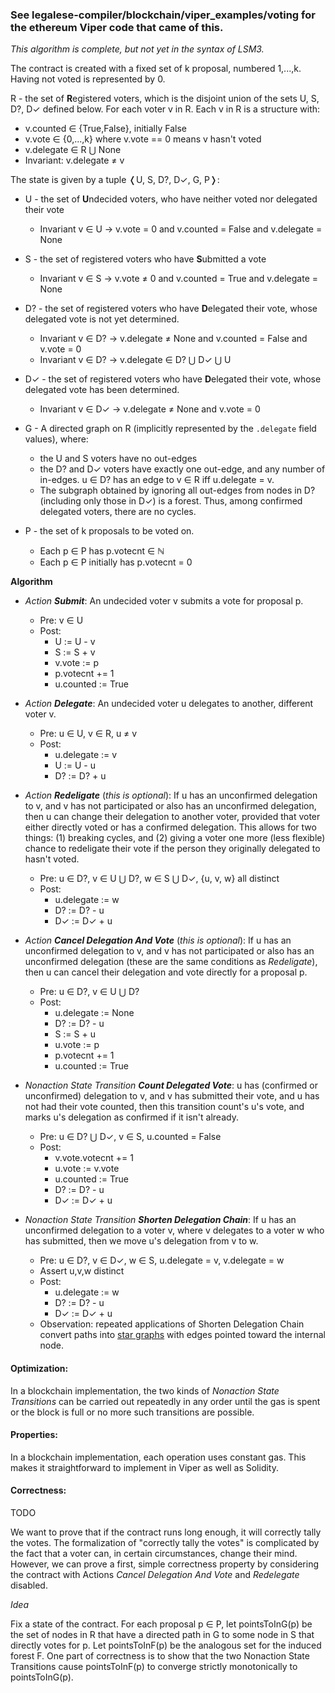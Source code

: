 ### See legalese-compiler/blockchain/viper_examples/voting for the ethereum Viper code that came of this.

*This algorithm is complete, but not yet in the syntax of LSM3.*

The contract is created with a fixed set of k proposal, numbered 1,...,k.
Having not voted is represented by 0.

R - the set of **R**egistered voters, which is the disjoint union of the sets U, S, D?, D✓ defined below. For each voter v in R. Each v in R is a structure with:

* v.counted ∈ {True,False}, initially False
* v.vote ∈ {0,...,k} where v.vote == 0 means v hasn't voted
* v.delegate ∈ R ⋃ None
* Invariant: v.delegate ≠ v

The state is given by a tuple ❬U, S, D?, D✓, G, P❭:

- U - the set of **U**ndecided voters, who have neither voted nor delegated their vote
	* Invariant v ∈ U → v.vote = 0 and  v.counted = False and v.delegate = None

- S - the set of registered voters who have **S**ubmitted a vote
	* Invariant v ∈ S → v.vote ≠ 0 and v.counted = True and v.delegate = None

- D? - the set of registered voters who have **D**elegated their vote, whose delegated vote is not yet determined.
	* Invariant v ∈ D? → v.delegate ≠ None and v.counted = False and v.vote = 0
	* Invariant v ∈ D? → v.delegate ∈ D? ⋃ D✓ ⋃ U

- D✓ - the set of registered voters who have **D**elegated their vote, whose delegated vote has been determined. 
	* Invariant v ∈ D✓ → v.delegate ≠ None and v.vote = 0

- G - A directed graph on R (implicitly represented by the `.delegate` field values), where:
	* the U and S voters have no out-edges
	* the D? and D✓ voters have exactly one out-edge, and any number of in-edges. u ∈ D? has an edge to v ∈ R iff u.delegate = v.
	* The subgraph obtained by ignoring all out-edges from nodes in D? (including only those in D✓) is a forest. Thus, among confirmed delegated voters, there are no cycles. 

- P - the set of k proposals to be voted on. 
	* Each p ∈ P has p.votecnt ∈ ℕ
	* Each p ∈ P initially has p.votecnt = 0

	
**Algorithm**

* *Action* **_Submit_**: An undecided voter v submits a vote for proposal p.
	* Pre: v ∈ U
	* Post:
		* U := U - v
		* S := S + v
		* v.vote := p
		* p.votecnt += 1
		* u.counted := True
		
* *Action* **_Delegate_**: An undecided voter u delegates to another, different voter v.
	* Pre: u ∈ U, v ∈ R, u ≠ v
	* Post:
	 	* u.delegate := v
		* U := U - u		
		* D? := D? + u

* *Action* **_Redeligate_** (*this is optional*): If u has an unconfirmed delegation to v, and v has not participated or also has an unconfirmed delegation, then u can change their delegation to another voter, provided that voter either directly voted or has a confirmed delegation. This allows for two things: (1) breaking cycles, and (2) giving a voter one more (less flexible) chance to redeligate their vote if the person they originally delegated to hasn't voted.
	* Pre: u ∈ D?, v ∈ U ⋃ D?, w ∈ S ⋃ D✓, {u, v, w} all distinct
	* Post:
	 	* u.delegate := w
		* D? := D? - u
		* D✓ := D✓ + u

* *Action* **_Cancel Delegation And Vote_** (*this is optional*): If u has an unconfirmed delegation to v, and v has not participated or also has an unconfirmed delegation (these are the same conditions as _Redeligate_), then u can cancel their delegation and vote directly for a proposal p. 
	* Pre: u ∈ D?, v ∈ U ⋃ D? 
	* Post:
	 	* u.delegate := None
		* D? := D? - u
		* S := S + u
		* u.vote := p
		* p.votecnt += 1
		* u.counted := True		

* *Nonaction State Transition* **_Count Delegated Vote_**: u has (confirmed or unconfirmed) delegation to v, and v has submitted their vote, and u has not had their vote counted, then this transition count's u's vote, and marks u's delegation as confirmed if it isn't already.
	* Pre: u ∈ D? ⋃ D✓, v ∈ S, u.counted = False
	* Post:
		* v.vote.votecnt += 1
		* u.vote := v.vote
		* u.counted := True
		* D? := D? - u 
		* D✓ := D✓ + u		
					
* *Nonaction State Transition* **_Shorten Delegation Chain_**: If u has an unconfirmed delegation to a voter v, where v delegates to a voter w who has submitted, then we move u's delegation from v to w. 
	* Pre: u ∈ D?, v ∈ D✓, w ∈ S, u.delegate = v, v.delegate = w
	* Assert u,v,w distinct
	* Post:
		* u.delegate := w
		* D? := D? - u
		* D✓ := D✓ + u
	* Observation: repeated applications of Shorten Delegation Chain convert paths into [star graphs](https://en.wikipedia.org/wiki/Star_(graph_theory)
) with edges pointed toward the internal node.

		
#### Optimization:
In a blockchain implementation, the two kinds of *Nonaction State Transitions* can be carried out repeatedly in any order until the gas is spent or the block is full or no more such transitions are possible.

#### Properties:
In a blockchain implementation, each operation uses constant gas. This makes it straightforward to implement in Viper as well as Solidity.


#### Correctness:
TODO
<!--For the purpose of stating and proving correctness, we use the following convention: for each  data structures as immutable. Thus  -->

We want to prove that if the contract runs long enough, it will correctly tally the votes. The formalization of "correctly tally the votes" is complicated by the fact that a voter can, in certain circumstances, change their mind. However, we can prove a first, simple correctness property by considering the contract with Actions _Cancel Delegation And Vote_ and  _Redelegate_ disabled.

*Idea*

Fix a state of the contract. For each proposal p ∈ P, let pointsToInG(p) be the set of nodes in R that have a directed path in G to some node in S that directly votes for p. Let pointsToInF(p) be the analogous set for the induced forest F. One part of correctness is to show that the two Nonaction State Transitions cause pointsToInF(p) to converge strictly monotonically to pointsToInG(p).

<!--
* Nonaction State Transition: u has unconfirmed delegation to v, but v ∈ D✓ was already delegated to u. Then we reject u's delegation.
	* Pre: u ∈ D?, v ∈ D✓, u.delegate = v, v.delegate = u
	* Post:
		* u.delegate := None
		* D? := D? - u
		* U := U + u
-->
		
<!--	
* Nonaction State Transition: u has submitted their vote, but hasn't had it counted
	* Pre u ∈ S and u.weight > 0
	* Post:
		* (u.vote.votecnt, u.weight) := (u.vote.votecnt + u.weight, 0)
		-->